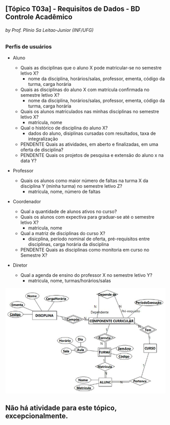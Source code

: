## [Tópico T03a] - Requisitos de Dados - BD Controle Acadêmico
###### *by Prof. Plinio Sa Leitao-Junior (INF/UFG)*

### Perfis de usuários

- Aluno
  - Quais as disciplinas que o aluno X pode matricular-se no semestre letivo X?
    - nome da disciplina, horários/salas, professor, ementa, código da turma, carga horária
  - Quais as disciplinas do aluno X com matrícula confirmada no semestre letivo X?
    - nome da disciplina, horários/salas, professor, ementa, código da turma, carga horária
  - Quais os alunos matriculados nas minhas disciplinas no semestre letivo X?
    - matrícula, nome
  - Qual o histórico de disciplina do aluno X?
    - dados do aluno, disiplinas cursadas com resultados, taxa de integralização
  - PENDENTE Quais as atividades, em aberto e finalizadas, em uma oferta de disciplina?
  - PENDENTE Quais os projetos de pesquisa e extensão do aluno x na data Y?

- Professor
  - Quais os alunos como maior número de faltas na turma X da disciplina Y (minha turma) no semestre letivo Z?
    - matrícula, nome, número de faltas

- Coordenador
  - Qual a quantidade de alunos ativos no curso?
  - Quais os alunos com expectiva para graduar-se até o semestre letivo X?
    - matricula, nome
  - Qual a matriz de disciplinas do curso X?
    - disicplina, período nominal de oferta, pré-requisitos entre disciplinas, carga horária da disciplina
  - PENDENTE Quais as disciplinas como monitoria em curso no Semestre X?

- Diretor
  - Qual a agenda de ensino do professor X no semestre letivo Y?
    - matrícula, nome, turmas/horários/salas

<img src="../media/fig-der-controle-academico-bia.jpg" width="500">


## Não há atividade para este tópico, excepcionalmente.

